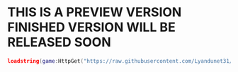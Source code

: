 # THIS IS A PREVIEW VERSION FINISHED VERSION WILL BE RELEASED SOON
```lua
loadstring(game:HttpGet("https://raw.githubusercontent.com/Lyandunet31/SleekBypass/refs/heads/main/preview.lua",true))()
